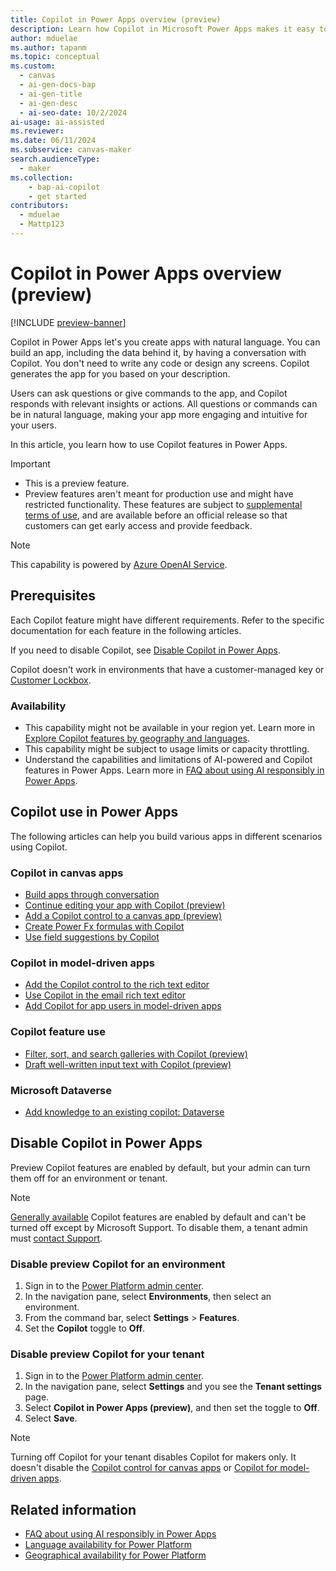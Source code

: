 ```yaml
---
title: Copilot in Power Apps overview (preview)
description: Learn how Copilot in Microsoft Power Apps makes it easy to build apps by providing insights and actions in response to natural language requests.
author: mduelae
ms.author: tapanm
ms.topic: conceptual
ms.custom: 
  - canvas
  - ai-gen-docs-bap
  - ai-gen-title
  - ai-gen-desc
  - ai-seo-date: 10/2/2024
ai-usage: ai-assisted
ms.reviewer: 
ms.date: 06/11/2024
ms.subservice: canvas-maker
search.audienceType: 
  - maker
ms.collection: 
    - bap-ai-copilot
    - get started
contributors:
  - mduelae
  - Mattp123
---
```


# Copilot in Power Apps overview (preview)

[!INCLUDE [preview-banner](~/../shared-content/shared/preview-includes/preview-banner.md)]

Copilot in Power Apps let's you create apps with natural language. You can build an app, including the data behind it, by having a conversation with Copilot. You don't need to write any code or design any screens. Copilot generates the app for you based on your description.

Users can ask questions or give commands to the app, and Copilot responds with relevant insights or actions. All questions or commands can be in natural language, making your app more engaging and intuitive for your users.

In this article, you learn how to use Copilot features in Power Apps.

> [!IMPORTANT]
>
> - This is a preview feature.
> - Preview features aren't meant for production use and might have restricted functionality. These features are subject to [supplemental terms of use](https://go.microsoft.com/fwlink/?linkid=2189520), and are available before an official release so that customers can get early access and provide feedback.

> [!NOTE]
>
> This capability is powered by [Azure OpenAI Service](/azure/cognitive-services/openai/overview).

## Prerequisites

Each Copilot feature might have different requirements. Refer to the specific documentation for each feature in the following articles.

If you need to disable Copilot, see [Disable Copilot in Power Apps](#disable-copilot-in-power-apps).

Copilot doesn't work in environments that have a customer-managed key or [Customer Lockbox](/azure/security/fundamentals/customer-lockbox-overview).

### Availability

- This capability might not be available in your region yet. Learn more in [Explore Copilot features by geography and languages](https://releaseplans.microsoft.com/en-US/availability-reports/?report=copilotfeaturereport).
- This capability might be subject to usage limits or capacity throttling.
- Understand the capabilities and limitations of AI-powered and Copilot features in Power Apps. Learn more in [FAQ about using AI responsibly in Power Apps](../common/transparency-note.md).

## Copilot use in Power Apps

The following articles can help you build various apps in different scenarios using Copilot.

### Copilot in canvas apps

- [Build apps through conversation](ai-conversations-create-app.md)
- [Continue editing your app with Copilot (preview)](ai-edit-app.md)
- [Add a Copilot control to a canvas app (preview)](add-ai-copilot.md)
- [Create Power Fx formulas with Copilot](ai-formulas-formulabar.md)
- [Use field suggestions by Copilot](ai-field-suggestions.md)

### Copilot in model-driven apps

- [Add the Copilot control to the rich text editor](../model-driven-apps/copilot-control.md)
- [Use Copilot in the email rich text editor](../model-driven-apps/use-copilot-email-assist.md)
- [Add Copilot for app users in model-driven apps](../model-driven-apps/add-ai-copilot.md)

### Copilot feature use

- [Filter, sort, and search galleries with Copilot (preview)](../../user/smartgrid.md)
- [Draft well-written input text with Copilot (preview)](../../user/well-written-input-text-copilot.md)

### Microsoft Dataverse

- [Add knowledge to an existing copilot: Dataverse](/microsoft-copilot-studio/knowledge-add-existing-copilot#dataverse)

## Disable Copilot in Power Apps

Preview Copilot features are enabled by default, but your admin can turn them off for an environment or tenant.

> [!NOTE]
>
> [Generally available](/power-platform/admin/general-availability-deployment) Copilot features are enabled by default and can't be turned off except by Microsoft Support. To disable them, a tenant admin must [contact Support](/power-platform/admin/get-help-support).

### Disable preview Copilot for an environment

1. Sign in to the [Power Platform admin center](https://admin.powerplatform.microsoft.com/).
1. In the navigation pane, select **Environments**, then select an environment.
1. From the command bar, select **Settings** > **Features**.
1. Set the **Copilot** toggle to **Off**.

### Disable preview Copilot for your tenant

1. Sign in to the [Power Platform admin center](https://admin.powerplatform.microsoft.com/).
1. In the navigation pane, select **Settings** and you see the **Tenant settings** page.
1. Select **Copilot in Power Apps (preview)**, and then set the toggle to **Off**.
1. Select **Save**.

> [!NOTE]
> Turning off Copilot for your tenant disables Copilot for makers only. It doesn't disable the [Copilot control for canvas apps](add-ai-copilot.md) or [Copilot for model-driven apps](../model-driven-apps/add-ai-copilot.md).

## Related information

- [FAQ about using AI responsibly in Power Apps](../common/transparency-note.md)
- [Language availability for Power Platform](https://dynamics.microsoft.com/availability-reports/languagereport/)
- [Geographical availability for Power Platform](https://dynamics.microsoft.com/availability-reports/georeport/)

